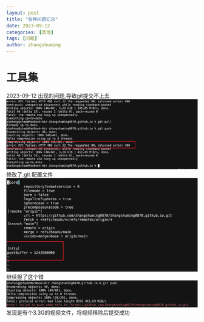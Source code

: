 ```yaml
---
layout: post
title: "各种问题汇总"
date: 2023-09-12
categories: [其他]
tags: [问题]
author: zhangshuming
---
```


# 工具集

2023-09-12 出现的问题,导致git提交不上去
![1](/assets/question/1/Snipaste_2025-07-21_09-17-24.png)
修改了.git 配置文件
![2](/assets/question/1/Snipaste_2025-07-21_09-33-33.png)
继续报了这个错
![3](/assets/question/1/Snipaste_2025-07-21_09-35-32.png)
发现是有个3.3G的视频文件，将视频移除后提交成功


